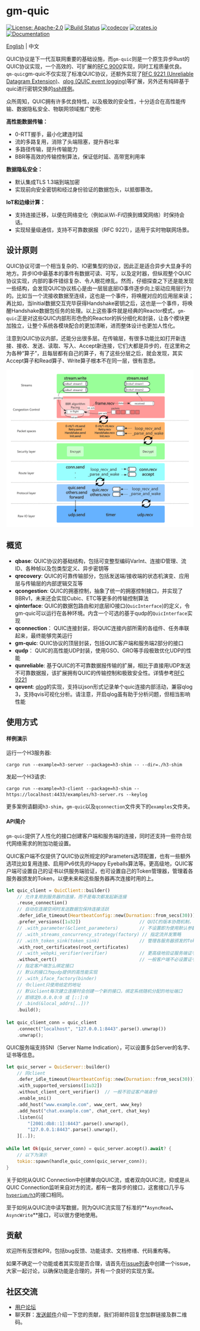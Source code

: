 # gm-quic

[![License: Apache-2.0](https://img.shields.io/github/license/genmeta/gm-quic)](https://www.apache.org/licenses/LICENSE-2.0)
[![Build Status](https://img.shields.io/github/actions/workflow/status/genmeta/gm-quic/rust.yml)](https://github.com/genmeta/gm-quic/actions/workflows/rust.yml)
[![codecov](https://codecov.io/gh/genmeta/gm-quic/graph/badge.svg)](https://codecov.io/gh/genmeta/gm-quic)
[![crates.io](https://img.shields.io/crates/v/gm-quic.svg)](https://crates.io/crates/gm-quic)
[![Documentation](https://docs.rs/gm-quic/badge.svg)](https://docs.rs/gm-quic/)

[English](README.md) | 中文

QUIC协议是下一代互联网重要的基础设施，而`gm-quic`则是一个原生异步Rust的QUIC协议实现，一个高效的、可扩展的[RFC 9000][1]实现，同时工程质量优良。
`qm-quic`gm-quic不仅实现了标准QUIC协议，还额外实现了[RFC 9221 (Unreliable Datagram Extension)][3]、[qlog (QUIC event logging)][2]等扩展，另外还有纯碎基于quic进行密钥交换的[ssh样例][4]。

众所周知，QUIC拥有许多优良特性，以及极致的安全性，十分适合在高性能传输、数据隐私安全、物联网领域推广使用:

**高性能数据传输：**
- 0-RTT握手，最小化建连时延
- 流的多路复用，消除了头端阻塞，提升吞吐率
- 多路径传输，提升传输能力
- BBR等高效的传输控制算法，保证低时延、高带宽利用率

**数据隐私安全：**
- 默认集成TLS 1.3端到端加密
- 实现前向安全密钥和经过身份验证的数据包头，以抵御篡改。

**IoT和边缘计算：**
- 支持连接迁移，以便在网络变化（例如从Wi-Fi切换到蜂窝网络）时保持会话。
- 实现轻量级通信，支持不可靠数据报（RFC 9221），适用于实时物联网场景。

## 设计原则

QUIC协议可谓一个相当复杂的、IO密集型的协议，因此正是适合异步大显身手的地方。异步IO中最基本的事件有数据可读、可写，以及定时器，但纵观整个QUIC协议实现，内部的事件错综复杂、令人眼花缭乱。然而，仔细探查之下还是能发现一些结构，会发现QUIC协议核心是由一层层底层IO事件逐步向上驱动应用层行为的。比如当一个流接收数据至连续，这也是一个事件，将唤醒对应的应用层来读；再比如，当Initial数据交互完毕获得Handshake密钥之后，这也是一个事件，将唤醒Handshake数据包任务的处理。以上这些事件就是经典的Reactor模式，`gm-quic`正是对这些QUIC内部形形色色的Reactor的拆分细化和封装，让各个模块更加独立，让整个系统各模块配合的更加清晰，进而整体设计也更加人性化。

注意到QUIC协议内部，还能分出很多层。在传输层，有很多功能比如打开新连接、接收、发送、读取、写入、Accept新连接，它们大都是异步的，在这里称之为各种“算子”，且每层都有自己的算子，有了这些分层之后，就会发现，其实Accept算子和Read算子、Write算子根本不在同一层，很有意思。

![image](https://github.com/genmeta/gm-quic/blob/main/images/arch.png)


## 概览

- **qbase**: QUIC协议的基础结构，包括可变整型编码VarInt、连接ID管理、流ID、各种帧以及包类型定义、异步密钥等
- **qrecovery**: QUIC的可靠传输部分，包括发送端/接收端的状态机演变、应用层与传输层的内部逻辑交互等
- **qcongestion**: QUIC的拥塞控制，抽象了统一的拥塞控制接口，并实现了BBRv1，未来还会实现Cubic、ETC等更多的传输控制算法
- **qinterface**: QUIC的数据包路由和对底层IO接口(`QuicInterface`)的定义，令gm-quic可以运行在各种环境。内含一个可选的基于qudp的`QuicInterface`实现
- **qconnection**： QUIC连接封装，将QUIC连接内部所需的各组件、任务串联起来，最终能够完美运行
- **gm-quic**: QUIC协议的顶层封装，包括QUIC客户端和服务端2部分的接口
- **qudp**： QUIC的高性能UDP封装，使用GSO、GRO等手段极致优化UDP的性能
- **qunreliable**: 基于QUIC的不可靠数据报传输的扩展，相比于直接用UDP发送不可靠数据报，该扩展拥有QUIC的传输控制和极致安全性。详情参考[RFC 9221][3]
- **qevent**: [qlog][2]的实现，支持以json形式记录单个quic连接内部活动，兼容qlog 3，支持qvis可视化分析。请注意，开启qlog虽有助于分析问题，但相当影响性能

## 使用方式

#### 样例演示

运行一个H3服务器:

```
cargo run --example=h3-server --package=h3-shim -- --dir=./h3-shim
```

发起一个H3请求:

```
cargo run --example=h3-client --package=h3-shim -- https://localhost:4433/examples/h3-server.rs --keylog
```

更多案例请翻阅`h3-shim`，`gm-quic`以及`qconnection`文件夹下的`examples`文件夹。

#### API简介

`gm-quic`提供了人性化的接口创建客户端和服务端的连接，同时还支持一些符合现代网络需求的附加功能设置。

QUIC客户端不仅提供了QUIC协议所规定的Parameters选项配置，也有一些额外选项比如复用连接、启用IPv6优先的Happy Eyeballs算法等。更高级地，QUIC客户端可设置自己的证书以供服务端验证，也可设置自己的Token管理器，管理着各服务器颁发的Token，以便未来和这些服务器再次连接时用的上。

```rust
let quic_client = QuicClient::builder()
    // 允许复用到服务器的连接，而不是每次都发起新连接
    .reuse_connection()
    // 自动在连接空闲时发送数据包保持连接活跃
    .defer_idle_timeout(HeartbeatConfig::new(Durnation::from_secs(30)))       
    .prefer_versions([1u32])                      // QUIC的版本协商机制，会优先使用靠前的版本，目前仅支持V1
    // .with_parameter(&client_parameters)        // 不设置即为使用默认参数
    // .with_streams_concurrency_strategy(factory) // 指定流并发策略
    // .with_token_sink(token_sink)               // 管理各服务器颁发的Token
    .with_root_certificates(root_certificates)
    // .with_webpki_verifier(verifier)            // 更高级地验证服务端证书的办法
    .without_cert()                               // 一般客户端不必设置证书
    // 指定客户端怎么绑定接口
    // 默认的接口为qudp提供的高性能实现
    // .with_iface_factory(binder)
    // 令client只使用给定的地址
    // 默认client每次建立连接时会创建一个新的接口，绑定系统随机分配的地址端口
    // 即绑定0.0.0.0:0 或 [::]:0
    // .bind(&local_addrs[..])?
    .build();

let quic_client_conn = quic_client
    .connect("localhost", "127.0.0.1:8443".parse().unwrap())
    .unwrap();
```

QUIC服务端支持SNI（Server Name Indication），可以设置多台Server的名字、证书等信息。

```rust
let quic_server = QuicServer::builder()
    // 同client
    .defer_idle_timeout(HeartbeatConfig::new(Durnation::from_secs(30)))       
    .with_supported_versions([1u32])
    .without_client_cert_verifier()  // 一般不验证客户端身份
    .enable_sni()
    .add_host("www.example.com", www_cert, www_key)
    .add_host("chat.example.com", chat_cert, chat_key)
    .listen(&[
        "[2001:db8::1]:8443".parse().unwrap(),
        "127.0.0.1:8443".parse().unwrap(),
    ][..]);

while let Ok(quic_server_conn) = quic_server.accept().await? {
    // 以下为演示
    tokio::spawn(handle_quic_conn(quic_server_conn));
}
```

关于如何从QUIC Connection中创建单向QUIC流，或者双向QUIC流，抑或是从QUIC Connection监听来自对方的流，都有一套异步的接口，这套接口几乎与[`hyperium/h3`](https://github.com/hyperium/h3/blob/master/docs/PROPOSAL.md#5-quic-transport)的接口相同。

至于如何从QUIC流中读写数据，则为QUIC流实现了标准的**`AsyncRead`**、**`AsyncWrite`**接口，可以很方便地使用。


## 贡献

欢迎所有反馈和PR，包括bug反馈、功能请求、文档修缮、代码重构等。

如果不确定一个功能或者其实现是否合理，请首先在[issue列表](https://github.com/genmeta/gm-quic/issues)中创建一个issue，大家一起讨论，以确保功能是合理的，并有一个良好的实现方案。

## 社区交流

- [用户论坛](https://github.com/genmeta/gm-quic/discussions)
- 聊天群：[发送邮件](mailto:quic_team@genmeta.net)介绍一下您的贡献，我们将邮件回复您加群链接及群二维码。

[1]: https://www.rfc-editor.org/rfc/rfc9000.html
[2]: https://datatracker.ietf.org/doc/draft-ietf-quic-qlog-quic-events/
[3]: https://datatracker.ietf.org/doc/html/rfc9221
[4]: https://github.com/genmeta/gm-quic/blob/main/h3-shim/examples/
